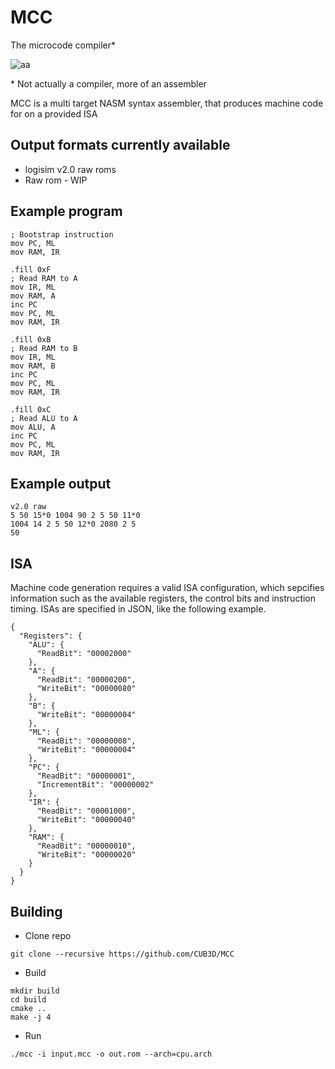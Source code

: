 # MCC
The microcode compiler*

![aa](https://api.travis-ci.com/CUB3D/MCC.svg?token=Bc8txnT1MmVtuHW2CHM3&branch=master)



\* Not actually a compiler, more of an assembler

MCC is a multi target NASM syntax assembler, that produces machine code for on a provided ISA

Output formats currently available
---
* logisim v2.0 raw roms
* Raw rom - WIP

Example program
---
```
; Bootstrap instruction
mov PC, ML
mov RAM, IR

.fill 0xF
; Read RAM to A
mov IR, ML
mov RAM, A
inc PC
mov PC, ML
mov RAM, IR

.fill 0xB
; Read RAM to B
mov IR, ML
mov RAM, B
inc PC
mov PC, ML
mov RAM, IR

.fill 0xC
; Read ALU to A
mov ALU, A
inc PC
mov PC, ML
mov RAM, IR
```

Example output
---
```
v2.0 raw
5 50 15*0 1004 90 2 5 50 11*0
1004 14 2 5 50 12*0 2080 2 5
50
```

ISA
---
Machine code generation requires a valid ISA configuration, which sepcifies information such as the available registers,
the control bits and instruction timing. ISAs are specified in JSON, like the following example.
```
{
  "Registers": {
    "ALU": {
      "ReadBit": "00002000"
    },
    "A": {
      "ReadBit": "00000200",
      "WriteBit": "00000080"
    },
    "B": {
      "WriteBit": "00000004"
    },
    "ML": {
      "ReadBit": "00000008",
      "WriteBit": "00000004"
    },
    "PC": {
      "ReadBit": "00000001",
      "IncrementBit": "00000002"
    },
    "IR": {
      "ReadBit": "00001000",
      "WriteBit": "00000040"
    },
    "RAM": {
      "ReadBit": "00000010",
      "WriteBit": "00000020"
    }
  }
}
```

Building
---
* Clone repo

```
git clone --recursive https://github.com/CUB3D/MCC 
```
* Build

```
mkdir build
cd build
cmake ..
make -j 4
```

* Run
```
./mcc -i input.mcc -o out.rom --arch=cpu.arch
```
